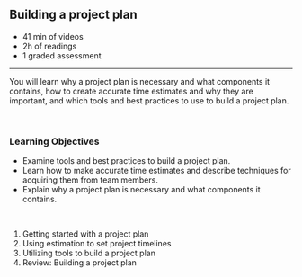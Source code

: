 ## Building a project plan

- 41 min of videos
- 2h of readings
- 1 graded assessment

<hr>

You will learn why a project plan is necessary and what components it contains, how to create accurate time estimates and why they are important, and which tools and best practices to use to build a project plan.

<br>

### Learning Objectives

- Examine tools and best practices to build a project plan.
- Learn how to make accurate time estimates and describe techniques for acquiring them from team members.
- Explain why a project plan is necessary and what components it contains.

<br>

1. Getting started with a project plan
2. Using estimation to set project timelines
3. Utilizing tools to build a project plan
4. Review: Building a project plan
